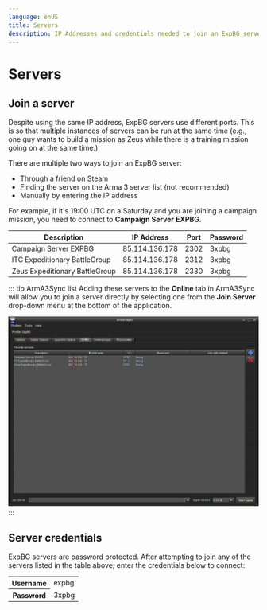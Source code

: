 ```yaml
---
language: enUS
title: Servers
description: IP Addresses and credentials needed to join an ExpBG server.
---
```


# Servers

## Join a server

Despite using the same IP address, ExpBG servers use different ports. This is so that multiple instances of servers can be run at the same time (e.g., one guy wants to build a mission as Zeus while there is a training mission going on at the same time.)

There are multiple two ways to join an ExpBG server:
- Through a friend on Steam
- Finding the server on the Arma 3 server list (not recommended)
- Manually by entering the IP address

For example, if it's 19:00 UTC on a Saturday and you are joining a campaign mission, you need to connect to **Campaign Server EXPBG**.

| Description                    | IP Address     | Port | Password |
| ------------------------------ | -------------- | ---- | -------- |
| Campaign Server EXPBG          | 85.114.136.178 | 2302 | 3xpbg    |
| ITC Expeditionary BattleGroup  | 85.114.136.178 | 2312 | 3xpbg    |
| Zeus Expeditionary BattleGroup | 85.114.136.178 | 2330 | 3xpbg    |

::: tip ArmA3Sync list
Adding these servers to the **Online** tab in ArmA3Sync will allow you to join a server directly by selecting one from the **Join Server** drop-down menu at the bottom of the application.

![](./resources/online-tab.png)
:::

## Server credentials

ExpBG servers are password protected. After attempting to join any of the servers listed in the table above, enter the credentials below to connect:

<table>
    <tr>
        <th>Username</th>
        <td>expbg</td>
    </tr>
    <tr>
        <th>Password</th>
        <td>3xpbg</td>
    </tr>
</table>